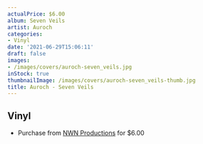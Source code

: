 ```yaml
---
actualPrice: $6.00
album: Seven Veils
artist: Auroch
categories:
- Vinyl
date: '2021-06-29T15:06:11'
draft: false
images:
- /images/covers/auroch-seven_veils.jpg
inStock: true
thumbnailImage: /images/covers/auroch-seven_veils-thumb.jpg
title: Auroch - Seven Veils
---
```


## Vinyl
* Purchase from [NWN Productions](http://shop.nwnprod.com/index.php?route=product/product&path=76&product_id=3923&sort=pd.name&order=ASC) for $6.00
